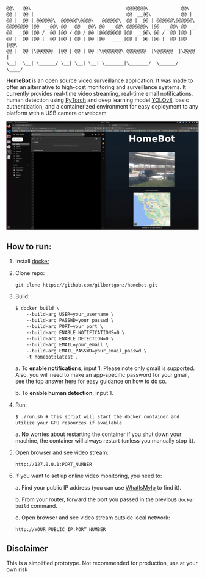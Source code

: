 ```
@@\   @@\                                   @@@@@@@\            @@\     
@@ |  @@ |                                  @@  __@@\           @@ |    
@@ |  @@ | @@@@@@\  @@@@@@\@@@@\   @@@@@@\  @@ |  @@ | @@@@@@\@@@@@@\   
@@@@@@@@ |@@  __@@\ @@  _@@  _@@\ @@  __@@\ @@@@@@@\ |@@  __@@\_@@  _|  
@@  __@@ |@@ /  @@ |@@ / @@ / @@ |@@@@@@@@ |@@  __@@\ @@ /  @@ |@@ |    
@@ |  @@ |@@ |  @@ |@@ | @@ | @@ |@@   ____|@@ |  @@ |@@ |  @@ |@@ |@@\ 
@@ |  @@ |\@@@@@@  |@@ | @@ | @@ |\@@@@@@@\ @@@@@@@  |\@@@@@@  |\@@@@  |
\__|  \__| \______/ \__| \__| \__| \_______|\_______/  \______/  \____/
```
 
**HomeBot** is an open source video surveillance application. It was made to offer an alternative to high-cost monitoring and surveillance systems. It currently provides real-time video streaming, real-time email notifications, human detection using [PyTorch](https://github.com/pytorch/pytorch) and deep learning model [YOLOv8](https://github.com/ultralytics/ultralytics), basic authentication, and a containerized environment for easy deployment to any platform with a USB camera or webcam

<p align="center">
  <img src="imgs/results.gif" alt="Results gif">
</p>

## How to run:
1. Install [docker](https://docs.docker.com/engine/install/)

2. Clone repo:
    ```
    git clone https://github.com/gilbertgonz/homebot.git
    ```

3. Build:
    ```
    $ docker build \
        --build-arg USER=your_username \
        --build-arg PASSWD=your_passwd \
        --build-arg PORT=your_port \
        --build-arg ENABLE_NOTIFICATIONS=0 \
        --build-arg ENABLE_DETECTION=0 \
        --build-arg EMAIL=your_email \
        --build-arg EMAIL_PASSWD=your_email_passwd \
        -t homebot:latest .
    ```
    a. To **enable notifications**, input 1. Please note only gmail is supported. Also, you will need to make an app-specific password for your gmail, see the top answer [here](https://stackoverflow.com/questions/77340573/python-script-for-sending-an-email-via-gmail-refuses-to-accept-username-and-app) for easy guidance on how to do so.

    b. To **enable human detection**, input 1.

4. Run: 
    ```
    $ ./run.sh # this script will start the docker container and utilize your GPU resources if available
    ```

    a. No worries about restarting the container if you shut down your machine, the container will always restart (unless you manually stop it). 

5. Open browser and see video stream:
    ```
    http://127.0.0.1:PORT_NUMBER
    ```

6. If you want to set up online video monitoring, you need to:
    
    a. Find your public IP address (you can use [WhatIsMyIp](https://whatismyipaddress.com/) to find it).
    
    b. From your router, forward the port you passed in the previous `docker build` command. 

    c.  Open browser and see video stream outside local network:
    ```
    http://YOUR_PUBLIC_IP:PORT_NUMBER
    ```

 ## Disclaimer
 This is a simplified prototype. Not recommended for production, use at your own risk
